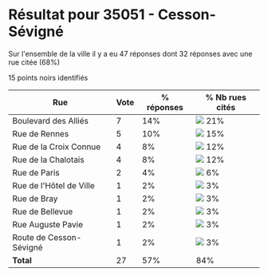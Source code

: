 # Résultat pour 35051 - Cesson-Sévigné

Sur l'ensemble de la ville il y a eu 47 réponses dont 32 réponses avec une rue citée (68%)

15 points noirs identifiés

| Rue | Vote | % réponses | % Nb rues cités|
|-----|------|------------|----------------|
| Boulevard des Alliés | 7 | 14% | <img src="../../img/bar_21.gif" />&nbsp;21%|
| Rue de Rennes | 5 | 10% | <img src="../../img/bar_15.gif" />&nbsp;15%|
| Rue de la Croix Connue | 4 | 8% | <img src="../../img/bar_12.gif" />&nbsp;12%|
| Rue de la Chalotais | 4 | 8% | <img src="../../img/bar_12.gif" />&nbsp;12%|
| Rue de Paris | 2 | 4% | <img src="../../img/bar_6.gif" />&nbsp;6%|
| Rue de l'Hôtel de Ville | 1 | 2% | <img src="../../img/bar_3.gif" />&nbsp;3%|
| Rue de Bray | 1 | 2% | <img src="../../img/bar_3.gif" />&nbsp;3%|
| Rue de Bellevue | 1 | 2% | <img src="../../img/bar_3.gif" />&nbsp;3%|
| Rue Auguste Pavie | 1 | 2% | <img src="../../img/bar_3.gif" />&nbsp;3%|
| Route de Cesson-Sévigné | 1 | 2% | <img src="../../img/bar_3.gif" />&nbsp;3%|
| **Total** | 27 | 57% | 84%|
